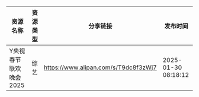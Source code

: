 | 资源名称          | 资源类型 | 分享链接                                 | 发布时间                |
| ------------- | ---- | ------------------------------------ | ------------------- |
| Y央视春节联欢晚会2025 | 综艺   | https://www.alipan.com/s/T9dc8f3zWj7 | 2025-01-30 08:18:12 |
